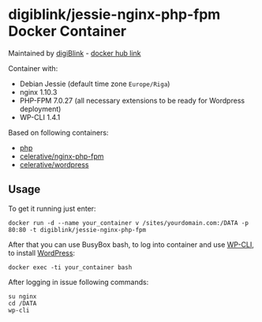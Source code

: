 # digiblink/jessie-nginx-php-fpm Docker Container

Maintained by [digiBlink](http://digiblink.eu) - [docker hub link](https://hub.docker.com/r/digiblink/jessie-nginx-php-fpm/)

Container with:

* Debian Jessie (default time zone `Europe/Riga`)
* nginx 1.10.3
* PHP-FPM 7.0.27 (all necessary extensions to be ready for Wordpress deployment)
* WP-CLI 1.4.1

Based on following containers:

* [php](https://hub.docker.com/_/php/)
* [celerative/nginx-php-fpm](https://hub.docker.com/r/celerative/nginx-php-fpm/)
* [celerative/wordpress](https://hub.docker.com/r/celerative/wordpress/)

## Usage

To get it running just enter:

`docker run -d --name your_container v /sites/yourdomain.com:/DATA -p 80:80 -t digiblink/jessie-nginx-php-fpm`

After that you can use BusyBox bash, to log into container and use [WP-CLI](http://wp-cli.org), to install [WordPress](https://wordpress.org):

`docker exec -ti your_container bash`

After logging in issue following commands:

```
su nginx
cd /DATA
wp-cli
```

